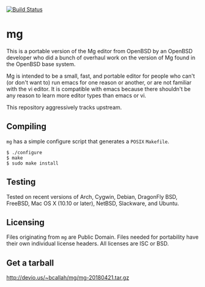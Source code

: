 [![Build Status](https://travis-ci.org/ibara/mg.svg?branch=master)](https://travis-ci.org/ibara/mg)

mg
==
This is a portable version of the Mg editor from OpenBSD by an OpenBSD
developer who did a bunch of overhaul work on the version of Mg found in
the OpenBSD base system.

Mg is intended to be a small, fast, and portable editor for people who
can't (or don't want to) run emacs for one reason or another, or are not
familiar with the vi editor. It is compatible with emacs because there
shouldn't be any reason to learn more editor types than emacs or vi.

This repository aggressively tracks upstream.

Compiling
---------
`mg` has a simple configure script that generates a `POSIX` `Makefile`.
```
$ ./configure
$ make
$ sudo make install
```

Testing
-------
Tested on recent versions of Arch, Cygwin, Debian, DragonFly BSD, FreeBSD,
Mac OS X (10.10 or later), NetBSD, Slackware, and Ubuntu.

Licensing
---------
Files originating from `mg` are Public Domain. Files needed for portability
have their own individual license headers.
All licenses are ISC or BSD.

Get a tarball
-------------
http://devio.us/~bcallah/mg/mg-20180421.tar.gz
